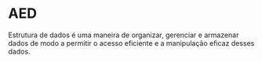 # AED
Estrutura de dados é uma maneira de organizar, gerenciar e armazenar dados de modo a permitir o acesso eficiente e a manipulação eficaz desses dados.
